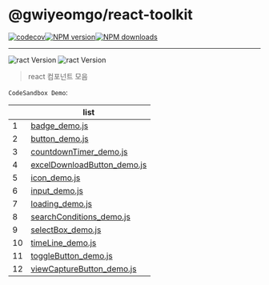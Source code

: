 # @gwiyeomgo/react-toolkit

[![codecov][codecov-image]][codecov-url][![NPM version][npm-image]][npm-url][![NPM downloads][download-image]][download-url]

---

![ract Version](https://img.shields.io/badge/Node.js-18.16.0-blue?logo=Node.js&logoColor=339933)
![ract Version](https://img.shields.io/badge/React-18.2.0-blue?logo=react&logoColor=61DAFB)

[npm-image]: http://img.shields.io/npm/v/@gwiyeomgo/react-toolkit?style=flat-square
[npm-url]: http://npmjs.org/package/@gwiyeomgo/react-toolkit
[codecov-image]: https://img.shields.io/codecov/c/github/gwiyeomgo/react-toolkit/main.svg?style=flat-square
[codecov-url]: https://codecov.io/gh/gwiyeomgo/react-toolkit/branch/main
[download-image]: https://img.shields.io/npm/dm/@gwiyeomgo/react-toolkit?style=flat-square
[download-url]: https://www.npmjs.com/package/@gwiyeomgo/react-toolkit

> react 컴포넌트 모음

`CodeSandbox Demo`:

|     | list                                                           |
| --- | -------------------------------------------------------------- |
| 1   | [badge_demo.js](https://codesandbox.io/s/9qjd4q)               |
| 2   | [button_demo.js](https://codesandbox.io/s/36gg67)              |
| 3   | [countdownTimer_demo.js](https://codesandbox.io/s/l32wsv)      |
| 4   | [excelDownloadButton_demo.js](https://codesandbox.io/s/lkhhsg) |
| 5   | [icon_demo.js](https://codesandbox.io/s/cvt4ff)                |
| 6   | [input_demo.js](https://codesandbox.io/s/pdd593)               |
| 7   | [loading_demo.js](https://codesandbox.io/s/gh864x)             |
| 8   | [searchConditions_demo.js](https://codesandbox.io/s/5rvs44)    |
| 9   | [selectBox_demo.js](https://codesandbox.io/s/fft832)           |
| 10  | [timeLine_demo.js](https://codesandbox.io/s/hdr8hk)            |
| 11  | [toggleButton_demo.js](https://codesandbox.io/s/w4l7p6)        |
| 12  | [viewCaptureButton_demo.js](https://codesandbox.io/s/9lrqdt)   |
